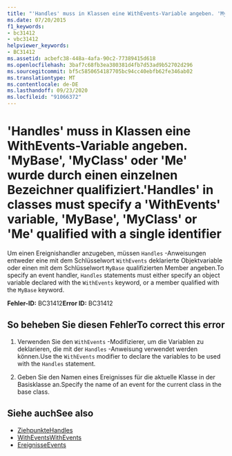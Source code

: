 ```yaml
---
title: "'Handles' muss in Klassen eine WithEvents-Variable angeben. 'MyBase', 'MyClass' oder 'Me' wurde durch einen einzelnen Bezeichner qualifiziert."
ms.date: 07/20/2015
f1_keywords:
- bc31412
- vbc31412
helpviewer_keywords:
- BC31412
ms.assetid: acbefc38-448a-4afa-90c2-77389415d618
ms.openlocfilehash: 3baf7c68fb3ea380381d4fb7d53ad9b52702d296
ms.sourcegitcommit: bf5c5850654187705bc94cc40ebfb62fe346ab02
ms.translationtype: MT
ms.contentlocale: de-DE
ms.lasthandoff: 09/23/2020
ms.locfileid: "91066372"
---
```

# <a name="handles-in-classes-must-specify-a-withevents-variable-mybase-myclass-or-me-qualified-with-a-single-identifier"></a><span data-ttu-id="ca543-102">'Handles' muss in Klassen eine WithEvents-Variable angeben. 'MyBase', 'MyClass' oder 'Me' wurde durch einen einzelnen Bezeichner qualifiziert.</span><span class="sxs-lookup"><span data-stu-id="ca543-102">'Handles' in classes must specify a 'WithEvents' variable, 'MyBase', 'MyClass' or 'Me' qualified with a single identifier</span></span>

<span data-ttu-id="ca543-103">Um einen Ereignishandler anzugeben, müssen `Handles` -Anweisungen entweder eine mit dem Schlüsselwort `WithEvents` deklarierte Objektvariable oder einen mit dem Schlüsselwort `MyBase` qualifizierten Member angeben.</span><span class="sxs-lookup"><span data-stu-id="ca543-103">To specify an event handler, `Handles` statements must either specify an object variable declared with the `WithEvents` keyword, or a member qualified with the `MyBase` keyword.</span></span>  
  
 <span data-ttu-id="ca543-104">**Fehler-ID:** BC31412</span><span class="sxs-lookup"><span data-stu-id="ca543-104">**Error ID:** BC31412</span></span>  
  
## <a name="to-correct-this-error"></a><span data-ttu-id="ca543-105">So beheben Sie diesen Fehler</span><span class="sxs-lookup"><span data-stu-id="ca543-105">To correct this error</span></span>  
  
1. <span data-ttu-id="ca543-106">Verwenden Sie den `WithEvents` -Modifizierer, um die Variablen zu deklarieren, die mit der `Handles` -Anweisung verwendet werden können.</span><span class="sxs-lookup"><span data-stu-id="ca543-106">Use the `WithEvents` modifier to declare the variables to be used with the `Handles` statement.</span></span>  
  
2. <span data-ttu-id="ca543-107">Geben Sie den Namen eines Ereignisses für die aktuelle Klasse in der Basisklasse an.</span><span class="sxs-lookup"><span data-stu-id="ca543-107">Specify the name of an event for the current class in the base class.</span></span>  
  
## <a name="see-also"></a><span data-ttu-id="ca543-108">Siehe auch</span><span class="sxs-lookup"><span data-stu-id="ca543-108">See also</span></span>

- [<span data-ttu-id="ca543-109">Ziehpunkte</span><span class="sxs-lookup"><span data-stu-id="ca543-109">Handles</span></span>](../language-reference/statements/handles-clause.md)
- [<span data-ttu-id="ca543-110">WithEvents</span><span class="sxs-lookup"><span data-stu-id="ca543-110">WithEvents</span></span>](../language-reference/modifiers/withevents.md)
- [<span data-ttu-id="ca543-111">Ereignisse</span><span class="sxs-lookup"><span data-stu-id="ca543-111">Events</span></span>](../programming-guide/language-features/events/index.md)
